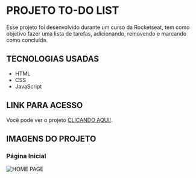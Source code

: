 # PROJETO TO-DO LIST
Esse projeto foi desenvolvido durante um curso da Rocketseat, tem como objetivo fazer uma lista de tarefas, adicionando, removendo e marcando como concluída.

## TECNOLOGIAS USADAS
- HTML
- CSS
- JavaScript

## LINK PARA ACESSO
Você pode ver o projeto [CLICANDO AQUI!](https://nlw-journey-dun.vercel.app).

## IMAGENS DO PROJETO
### Página Inicial 
![HOME PAGE](https://i.imgur.com/YNAqLI8.png)
